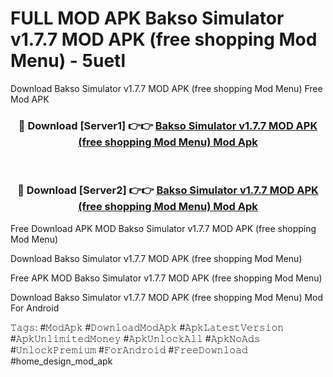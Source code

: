 # FULL MOD APK Bakso Simulator v1.7.7 MOD APK (free shopping Mod Menu) - 5uetl
Download Bakso Simulator v1.7.7 MOD APK (free shopping Mod Menu) Free Mod APK

<div align="center">
<h3>🔴 Download [Server1] 👉👉 <a href="https://apk-comot.site?title=Bakso_Simulator_v1.7.7_MOD_APK_(free_shopping_Mod_Menu)">Bakso Simulator v1.7.7 MOD APK (free shopping Mod Menu) Mod Apk</a></h3><br>

<h3>🔴 Download [Server2] 👉👉 <a href="https://apk-comot.site?title=Bakso_Simulator_v1.7.7_MOD_APK_(free_shopping_Mod_Menu)">Bakso Simulator v1.7.7 MOD APK (free shopping Mod Menu) Mod Apk</a></h3>
</div>


Free Download APK MOD Bakso Simulator v1.7.7 MOD APK (free shopping Mod Menu)

Download Bakso Simulator v1.7.7 MOD APK (free shopping Mod Menu) 

Free APK MOD Bakso Simulator v1.7.7 MOD APK (free shopping Mod Menu) 

Download Bakso Simulator v1.7.7 MOD APK (free shopping Mod Menu) Mod For Android

𝚃𝚊𝚐𝚜: #𝙼𝚘𝚍𝙰𝚙𝚔 #𝙳𝚘𝚠𝚗𝚕𝚘𝚊𝚍𝙼𝚘𝚍𝙰𝚙𝚔 #𝙰𝚙𝚔𝙻𝚊𝚝𝚎𝚜𝚝𝚅𝚎𝚛𝚜𝚒𝚘𝚗 #𝙰𝚙𝚔𝚄𝚗𝚕𝚒𝚖𝚒𝚝𝚎𝚍𝙼𝚘𝚗𝚎𝚢 #𝙰𝚙𝚔𝚄𝚗𝚕𝚘𝚌𝚔𝙰𝚕𝚕 #𝙰𝚙𝚔𝙽𝚘𝙰𝚍𝚜 #𝚄𝚗𝚕𝚘𝚌𝚔𝙿𝚛𝚎𝚖𝚒𝚞𝚖 #𝙵𝚘𝚛𝙰𝚗𝚍𝚛𝚘𝚒𝚍 #𝙵𝚛𝚎𝚎𝙳𝚘𝚠𝚗𝚕𝚘𝚊𝚍 #home_design_mod_apk